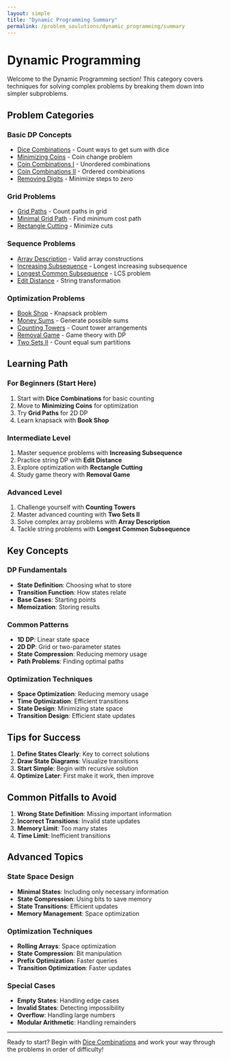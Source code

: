 ```yaml
---
layout: simple
title: "Dynamic Programming Summary"
permalink: /problem_soulutions/dynamic_programming/summary
---
```


# Dynamic Programming

Welcome to the Dynamic Programming section! This category covers techniques for solving complex problems by breaking them down into simpler subproblems.

## Problem Categories

### Basic DP Concepts
- [Dice Combinations](dice_combinations_analysis) - Count ways to get sum with dice
- [Minimizing Coins](minimizing_coins_analysis) - Coin change problem
- [Coin Combinations I](coin_combinations_i_analysis) - Unordered combinations
- [Coin Combinations II](coin_combinations_ii_analysis) - Ordered combinations
- [Removing Digits](removing_digits_analysis) - Minimize steps to zero

### Grid Problems
- [Grid Paths](grid_paths_analysis) - Count paths in grid
- [Minimal Grid Path](minimal_grid_path_analysis) - Find minimum cost path
- [Rectangle Cutting](rectangle_cutting_analysis) - Minimize cuts

### Sequence Problems
- [Array Description](array_description_analysis) - Valid array constructions
- [Increasing Subsequence](increasing_subsequence_analysis) - Longest increasing subsequence
- [Longest Common Subsequence](longest_common_subsequence_analysis) - LCS problem
- [Edit Distance](edit_distance_analysis) - String transformation

### Optimization Problems
- [Book Shop](book_shop_analysis) - Knapsack problem
- [Money Sums](money_sums_analysis) - Generate possible sums
- [Counting Towers](counting_towers_analysis) - Count tower arrangements
- [Removal Game](removal_game_analysis) - Game theory with DP
- [Two Sets II](two_sets_ii_analysis) - Count equal sum partitions

## Learning Path

### For Beginners (Start Here)
1. Start with **Dice Combinations** for basic counting
2. Move to **Minimizing Coins** for optimization
3. Try **Grid Paths** for 2D DP
4. Learn knapsack with **Book Shop**

### Intermediate Level
1. Master sequence problems with **Increasing Subsequence**
2. Practice string DP with **Edit Distance**
3. Explore optimization with **Rectangle Cutting**
4. Study game theory with **Removal Game**

### Advanced Level
1. Challenge yourself with **Counting Towers**
2. Master advanced counting with **Two Sets II**
3. Solve complex array problems with **Array Description**
4. Tackle string problems with **Longest Common Subsequence**

## Key Concepts

### DP Fundamentals
- **State Definition**: Choosing what to store
- **Transition Function**: How states relate
- **Base Cases**: Starting points
- **Memoization**: Storing results

### Common Patterns
- **1D DP**: Linear state space
- **2D DP**: Grid or two-parameter states
- **State Compression**: Reducing memory usage
- **Path Problems**: Finding optimal paths

### Optimization Techniques
- **Space Optimization**: Reducing memory usage
- **Time Optimization**: Efficient transitions
- **State Design**: Minimizing state space
- **Transition Design**: Efficient state updates

## Tips for Success

1. **Define States Clearly**: Key to correct solutions
2. **Draw State Diagrams**: Visualize transitions
3. **Start Simple**: Begin with recursive solution
4. **Optimize Later**: First make it work, then improve

## Common Pitfalls to Avoid

1. **Wrong State Definition**: Missing important information
2. **Incorrect Transitions**: Invalid state updates
3. **Memory Limit**: Too many states
4. **Time Limit**: Inefficient transitions

## Advanced Topics

### State Space Design
- **Minimal States**: Including only necessary information
- **State Compression**: Using bits to save memory
- **State Transitions**: Efficient updates
- **Memory Management**: Space optimization

### Optimization Techniques
- **Rolling Arrays**: Space optimization
- **State Compression**: Bit manipulation
- **Prefix Optimization**: Faster queries
- **Transition Optimization**: Faster updates

### Special Cases
- **Empty States**: Handling edge cases
- **Invalid States**: Detecting impossibility
- **Overflow**: Handling large numbers
- **Modular Arithmetic**: Handling remainders

---

Ready to start? Begin with [Dice Combinations](dice_combinations_analysis) and work your way through the problems in order of difficulty!